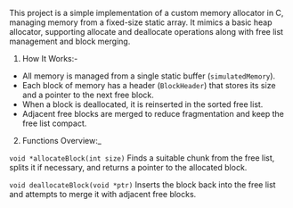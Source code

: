 This project is a simple implementation of a custom memory allocator in C, managing memory from a fixed-size static array. It mimics a basic heap allocator, supporting allocate and deallocate operations along with free list management and block merging.


1) How It Works:-

- All memory is managed from a single static buffer (`simulatedMemory`).
- Each block of memory has a header (`BlockHeader`) that stores its size and a pointer to the next free block.
- When a block is deallocated, it is reinserted in the sorted free list.
- Adjacent free blocks are merged to reduce fragmentation and keep the free list compact.

2) Functions Overview:_

`void *allocateBlock(int size)`
Finds a suitable chunk from the free list, splits it if necessary, and returns a pointer to the allocated block.

 `void deallocateBlock(void *ptr)`
Inserts the block back into the free list and attempts to merge it with adjacent free blocks.
